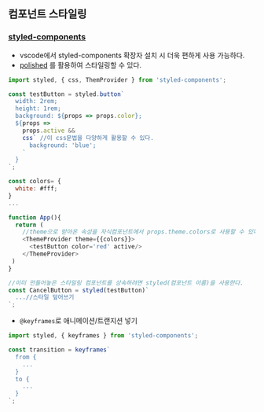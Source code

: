 ## 컴포넌트 스타일링
### [styled-components](https://styled-components.com/)
- vscode에서 styled-components 확장자 설치 시 더욱 편하게 사용 가능하다.
- [polished](https://polished.js.org/) 를 활용하여 스타일링할 수 있다.
```js
import styled, { css, ThemProvider } from 'styled-components';

const testButton = styled.button`
  width: 2rem;
  height: 1rem;
  background: ${props => props.color};
  ${props => 
    props.active &&
    css` //이 css문법을 다양하게 활용할 수 있다.
      background: 'blue';
    `
  }
`;

const colors= {
  white: #fff;
}
...

function App(){
  return (
    //theme으로 받아온 속성을 자식컴포넌트에서 props.theme.colors로 사용할 수 있다.
    <ThemeProvider theme={{colors}}>
      <testButton color='red' active/>
    </ThemeProvider>
 )
}

//이미 만들어놓은 스타일링 컴포넌트를 상속하려면 styled(컴포넌트 이름)을 사용한다.
const CancelButton = styled(testButton)`
  ...//스타일 덮어쓰기
`;
```
- `@keyframes`로 애니메이션/트랜지션 넣기
```js
import styled, { keyframes } from 'styled-components';

const transition = keyframes`
  from {
    ...
  }
  to {
    ...
  }
`;
```
